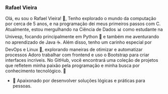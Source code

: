 ### Rafael Vieira

Olá, eu sou o Rafael Vieira! 👋,
   Tenho explorado o mundo da computação por cerca de 5 anos, e na programação dei meus primeiros passos com C.
   Atualmente, estou mergulhando na Ciência de Dados 📊 como estudante na Univesp, 
   focando principalmente em Python 🐍 e também me aventurando no aprendizado de Java ☕.
   Além disso, tenho um carinho especial por DevOps e Linux 🐧, explorando maneiras de otimizar e automatizar processos
   Adoro trabalhar com frontend e uso o Bootstrap para criar interfaces incríveis. 
   No GitHub, você encontrará uma coleção de projetos que refletem minha paixão pela programação e minha busca por conhecimento tecnológico. 🚀
   
- 🤝 Apaixonado por desenvolver soluções lógicas e práticas para pessoas.
